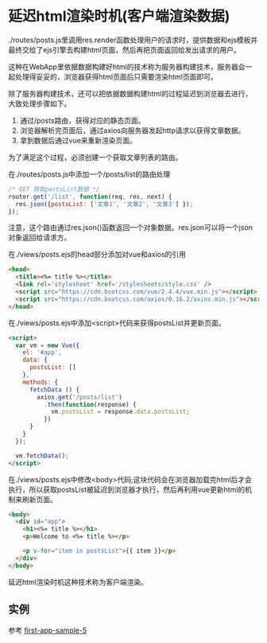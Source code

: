 # 延迟html渲染时机(客户端渲染数据)

./routes/posts.js里调用res.render函数处理用户的请求时，提供数据和ejs模板并最终交给了ejs引擎去构建html页面，然后再把页面返回给发出请求的用户。

这种在WebApp里依据数据构建好html的技术称为服务器构建技术，服务器会一起处理得妥妥的，浏览器获得html页面后只需要渲染html页面即可。

除了服务器构建技术，还可以把依据数据构建html的过程延迟到浏览器去进行，大致处理步骤如下。

1. 通过/posts路由，获得对应的静态页面。
2. 浏览器解析完页面后，通过axios向服务器发起http请求以获得文章数据。
3. 拿到数据后通过vue来重新渲染页面。

为了满足这个过程，必须创建一个获取文章列表的路由。

在./routes/posts.js中添加一个/posts/list的路由处理

```js
/* GET 获取postsList数据 */
router.get('/list', function(req, res, next) {
  res.json({postsList: ['文章1', '文章2', '文章3'] });
});
```

注意，这个路由通过res.json\(\)函数返回一个对象数据。res.json可以将一个json对象返回给请求方。

在./views/posts.ejs的head部分添加对vue和axios的引用

```html
<head>
  <title><%= title %></title>
  <link rel='stylesheet' href='/stylesheets/style.css' />
  <script src="https://cdn.bootcss.com/vue/2.4.4/vue.min.js"></script>
  <script src="https://cdn.bootcss.com/axios/0.16.2/axios.min.js"></script>
</head>
```

在./views/posts.ejs中添加&lt;script&gt;代码来获得postsList并更新页面。

```html
<script>
  var vm = new Vue({
    el: '#app',
    data: {
      postsList: []
    },
    methods: {
      fetchData () {
        axios.get('/posts/list')
          .then(function(response) {
            vm.postsList = response.data.postsList;
          })
      }
    }
  });

  vm.fetchData();
</script>
```

在./views/posts.ejs中修改&lt;body&gt;代码;这块代码会在浏览器加载完html后才会执行，所以获取postsList被延迟到浏览器才执行，然后再利用vue更新html的机制来刷新页面。

```html
<body>
  <div id="app">
    <h1><%= title %></h1>
    <p>Welcome to <%= title %></p>

    <p v-for="item in postsList">{{ item }}</p>
  </div>
</body>
```

延迟html渲染时机这种技术称为客户端渲染。

## 实例

参考 [first-app-sample-5](https://github.com/xugy0926/learn-webapp-sample/tree/master/first-app-sample-5)

